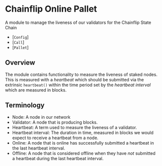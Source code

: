 # Chainflip Online Pallet

A module to manage the liveness of our validators for the Chainflip State Chain

- [`Config`]
- [`Call`]
- [`Pallet`]

## Overview
The module contains functionality to measure the liveness of staked nodes.  This is measured
with a *heartbeat* which should be submitted via the extrinsic `heartbeat()` within the time
period set by the *heartbeat interval* which are measured in blocks.

## Terminology
- Node: A node in our network
- Validator: A node that is producing blocks.
- Heartbeat: A term used to measure the liveness of a validator.
- Heartbeat interval: The duration in time, measured in blocks we would expect to receive a
  heartbeat from a node.
- Online: A node that is online has successfully submitted a heartbeat in the last heartbeat interval.
- Offline: A node that is considered offline when they have *not* submitted a heartbeat during
  the last heartbeat interval.